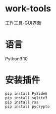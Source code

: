 # work-tools

工作工具-GUI界面

# 语言

Python3.10

# 安装插件

```shell
pip install PySide6
pip install sqlite3
pip install rsa
pip install pycrypto
```